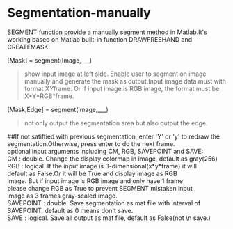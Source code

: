 # Segmentation-manually
SEGMENT function provide a manually segment method in Matlab.It's working based on Matlab built-in function DRAWFREEHAND and CREATEMASK.


[Mask] = segment(Image,\_\_\_) <br>
>show input image at left side. Enable user to segment on image manually and generate the mask as output.Input image data must with format X*Y*frame. Or if input image is RGB image, the format must be X\*Y\*RGB\*frame.

[Mask,Edge] = segment(Image,\_\_\_) <br>
>not only output the segmentation area but also output the edge.

##If not satiftied with previous segmentation, enter 'Y' or 'y' to redraw the segmentation.Otherwise, press enter to do the next frame.
<br>
optional input arguments including CM, RGB, SAVEPOINT and SAVE:<br>
      CM :         double. Change the display colormap in image, default as gray(256) <br>
      RGB :        logical. If the input image is 3-dimensional(x\*y\*frame) it will <br>
                   default as False.Or it will be True and display image as RGB <br>
                   image. But if input image is RGB image and only have 1 frame <br>
                   please change RGB as True to prevent SEGMENT mistaken input <br>
                   image as 3 frames gray-scaled image. <br>
      SAVEPOINT :  double. Save segmentation as mat file with interval of <br>
                   SAVEPOINT, default as 0 means don't save. <br>
      SAVE :       logical. Save all output as mat file, default as False(not \n
                   save.)
